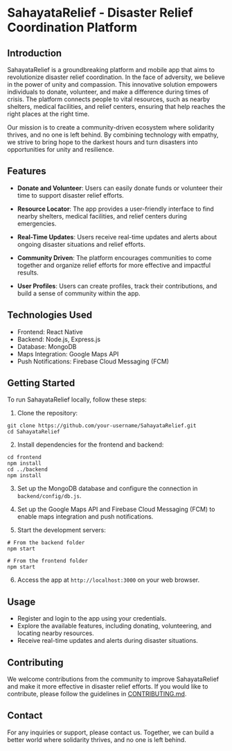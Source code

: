 # SahayataRelief - Disaster Relief Coordination Platform


## Introduction

SahayataRelief is a groundbreaking platform and mobile app that aims to revolutionize disaster relief coordination. In the face of adversity, we believe in the power of unity and compassion. This innovative solution empowers individuals to donate, volunteer, and make a difference during times of crisis. The platform connects people to vital resources, such as nearby shelters, medical facilities, and relief centers, ensuring that help reaches the right places at the right time.

Our mission is to create a community-driven ecosystem where solidarity thrives, and no one is left behind. By combining technology with empathy, we strive to bring hope to the darkest hours and turn disasters into opportunities for unity and resilience.

## Features

- **Donate and Volunteer**: Users can easily donate funds or volunteer their time to support disaster relief efforts.

- **Resource Locator**: The app provides a user-friendly interface to find nearby shelters, medical facilities, and relief centers during emergencies.

- **Real-Time Updates**: Users receive real-time updates and alerts about ongoing disaster situations and relief efforts.

- **Community Driven**: The platform encourages communities to come together and organize relief efforts for more effective and impactful results.

- **User Profiles**: Users can create profiles, track their contributions, and build a sense of community within the app.

## Technologies Used

- Frontend: React Native
- Backend: Node.js, Express.js
- Database: MongoDB
- Maps Integration: Google Maps API
- Push Notifications: Firebase Cloud Messaging (FCM)

## Getting Started

To run SahayataRelief locally, follow these steps:

1. Clone the repository:

```
git clone https://github.com/your-username/SahayataRelief.git
cd SahayataRelief
```

2. Install dependencies for the frontend and backend:

```
cd frontend
npm install
cd ../backend
npm install
```

3. Set up the MongoDB database and configure the connection in `backend/config/db.js`.

4. Set up the Google Maps API and Firebase Cloud Messaging (FCM) to enable maps integration and push notifications.

5. Start the development servers:

```
# From the backend folder
npm start

# From the frontend folder
npm start
```

6. Access the app at `http://localhost:3000` on your web browser.

## Usage

- Register and login to the app using your credentials.
- Explore the available features, including donating, volunteering, and locating nearby resources.
- Receive real-time updates and alerts during disaster situations.

## Contributing

We welcome contributions from the community to improve SahayataRelief and make it more effective in disaster relief efforts. If you would like to contribute, please follow the guidelines in [CONTRIBUTING.md](CONTRIBUTING.md).

## Contact

For any inquiries or support, please contact us. Together, we can build a better world where solidarity thrives, and no one is left behind.
